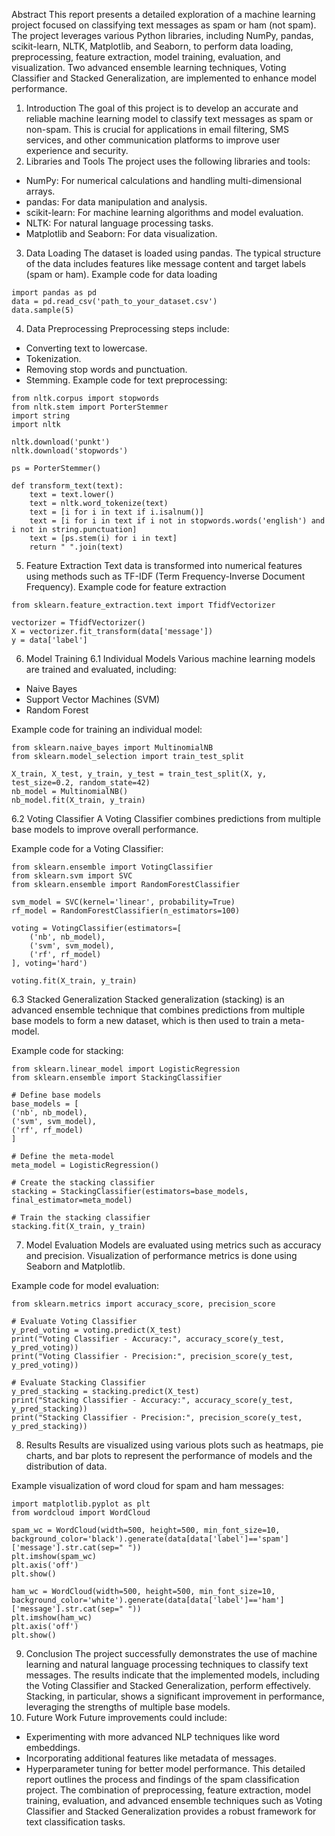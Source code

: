 Abstract
This report presents a detailed exploration of a machine learning project focused on classifying text messages as spam or ham (not spam). The project leverages various Python libraries, including NumPy, pandas, scikit-learn, NLTK, Matplotlib, and Seaborn, to perform data loading, preprocessing, feature extraction, model training, evaluation, and visualization. Two advanced ensemble learning techniques, Voting Classifier and Stacked Generalization, are implemented to enhance model performance.
1. Introduction
The goal of this project is to develop an accurate and reliable machine learning model to classify text messages as spam or non-spam. This is crucial for applications in email filtering, SMS services, and other communication platforms to improve user experience and security.
2. Libraries and Tools
The project uses the following libraries and tools:
- NumPy: For numerical calculations and handling multi-dimensional arrays.
- pandas: For data manipulation and analysis.
- scikit-learn: For machine learning algorithms and model evaluation.
- NLTK: For natural language processing tasks.
- Matplotlib and Seaborn: For data visualization.
3. Data Loading
The dataset is loaded using pandas. The typical structure of the data includes features like message content and target labels (spam or ham).
Example code for data loading
```
import pandas as pd
data = pd.read_csv('path_to_your_dataset.csv')
data.sample(5)
```
4. Data Preprocessing
Preprocessing steps include:
- Converting text to lowercase.
- Tokenization.
- Removing stop words and punctuation.
- Stemming.
Example code for text preprocessing:
```
from nltk.corpus import stopwords
from nltk.stem import PorterStemmer
import string
import nltk

nltk.download('punkt')
nltk.download('stopwords')

ps = PorterStemmer()

def transform_text(text):
    text = text.lower()
    text = nltk.word_tokenize(text)
    text = [i for i in text if i.isalnum()]
    text = [i for i in text if i not in stopwords.words('english') and i not in string.punctuation]
    text = [ps.stem(i) for i in text]
    return " ".join(text)
```
5. Feature Extraction
Text data is transformed into numerical features using methods such as TF-IDF (Term Frequency-Inverse Document Frequency).
Example code for feature extraction
```
from sklearn.feature_extraction.text import TfidfVectorizer

vectorizer = TfidfVectorizer()
X = vectorizer.fit_transform(data['message'])
y = data['label']
```
6. Model Training
6.1 Individual Models
Various machine learning models are trained and evaluated, including:
- Naive Bayes
- Support Vector Machines (SVM)
- Random Forest

Example code for training an individual model:
```
from sklearn.naive_bayes import MultinomialNB
from sklearn.model_selection import train_test_split

X_train, X_test, y_train, y_test = train_test_split(X, y, test_size=0.2, random_state=42)
nb_model = MultinomialNB()
nb_model.fit(X_train, y_train)
```
6.2 Voting Classifier
A Voting Classifier combines predictions from multiple base models to improve overall performance.

Example code for a Voting Classifier:
```
from sklearn.ensemble import VotingClassifier
from sklearn.svm import SVC
from sklearn.ensemble import RandomForestClassifier

svm_model = SVC(kernel='linear', probability=True)
rf_model = RandomForestClassifier(n_estimators=100)

voting = VotingClassifier(estimators=[
    ('nb', nb_model),
    ('svm', svm_model),
    ('rf', rf_model)
], voting='hard')

voting.fit(X_train, y_train)
```

6.3 Stacked Generalization
Stacked generalization (stacking) is an advanced ensemble technique that combines predictions from multiple base models to form a new dataset, which is then used to train a meta-model.

Example code for stacking:
```
from sklearn.linear_model import LogisticRegression
from sklearn.ensemble import StackingClassifier

# Define base models
base_models = [
('nb', nb_model),
('svm', svm_model),
('rf', rf_model)
]

# Define the meta-model
meta_model = LogisticRegression()

# Create the stacking classifier
stacking = StackingClassifier(estimators=base_models, final_estimator=meta_model)

# Train the stacking classifier
stacking.fit(X_train, y_train)
```
7. Model Evaluation
Models are evaluated using metrics such as accuracy and precision. Visualization of performance metrics is done using Seaborn and Matplotlib.

Example code for model evaluation:
```
from sklearn.metrics import accuracy_score, precision_score

# Evaluate Voting Classifier
y_pred_voting = voting.predict(X_test)
print("Voting Classifier - Accuracy:", accuracy_score(y_test, y_pred_voting))
print("Voting Classifier - Precision:", precision_score(y_test, y_pred_voting))

# Evaluate Stacking Classifier
y_pred_stacking = stacking.predict(X_test)
print("Stacking Classifier - Accuracy:", accuracy_score(y_test, y_pred_stacking))
print("Stacking Classifier - Precision:", precision_score(y_test, y_pred_stacking))
```
8. Results
Results are visualized using various plots such as heatmaps, pie charts, and bar plots to represent the performance of models and the distribution of data.

Example visualization of word cloud for spam and ham messages:
```
import matplotlib.pyplot as plt
from wordcloud import WordCloud

spam_wc = WordCloud(width=500, height=500, min_font_size=10, background_color='black').generate(data[data['label']=='spam']['message'].str.cat(sep=" "))
plt.imshow(spam_wc)
plt.axis('off')
plt.show()

ham_wc = WordCloud(width=500, height=500, min_font_size=10, background_color='white').generate(data[data['label']=='ham']['message'].str.cat(sep=" "))
plt.imshow(ham_wc)
plt.axis('off')
plt.show()
```
9. Conclusion
The project successfully demonstrates the use of machine learning and natural language processing techniques to classify text messages. The results indicate that the implemented models, including the Voting Classifier and Stacked Generalization, perform effectively. Stacking, in particular, shows a significant improvement in performance, leveraging the strengths of multiple base models.
10. Future Work
Future improvements could include:
- Experimenting with more advanced NLP techniques like word embeddings.
- Incorporating additional features like metadata of messages.
- Hyperparameter tuning for better model performance.
This detailed report outlines the process and findings of the spam classification project. The combination of preprocessing, feature extraction, model training, evaluation, and advanced ensemble techniques such as Voting Classifier and Stacked Generalization provides a robust framework for text classification tasks.
